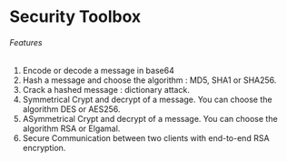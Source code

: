 # Security Toolbox

###### Features

1. Encode or decode a message in base64
2. Hash a message and choose the algorithm : MD5, SHA1 or SHA256.
3. Crack a hashed message : dictionary attack.
4. Symmetrical Crypt and decrypt of a message. You can choose the algorithm DES or AES256.
5. ASymmetrical Crypt and decrypt of a message. You can choose the algorithm RSA or Elgamal.
6. Secure Communication between two clients with end-to-end RSA encryption.
